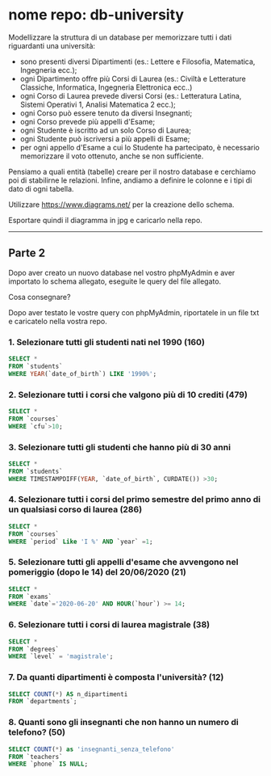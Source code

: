 # nome repo: db-university

Modellizzare la struttura di un database per memorizzare tutti i dati riguardanti una università:

- sono presenti diversi Dipartimenti (es.: Lettere e Filosofia, Matematica, Ingegneria ecc.);
- ogni Dipartimento offre più Corsi di Laurea (es.: Civiltà e Letterature Classiche, Informatica, Ingegneria Elettronica ecc..)
- ogni Corso di Laurea prevede diversi Corsi (es.: Letteratura Latina, Sistemi Operativi 1, Analisi Matematica 2 ecc.);
- ogni Corso può essere tenuto da diversi Insegnanti;
- ogni Corso prevede più appelli d'Esame;
- ogni Studente è iscritto ad un solo Corso di Laurea;
- ogni Studente può iscriversi a più appelli di Esame;
- per ogni appello d'Esame a cui lo Studente ha partecipato, è necessario memorizzare il voto ottenuto, anche se non sufficiente.

Pensiamo a quali entità (tabelle) creare per il nostro database e cerchiamo poi di stabilirne le relazioni. Infine, andiamo a definire le colonne e i tipi di dato di ogni tabella.

Utilizzare https://www.diagrams.net/ per la creazione dello schema.

Esportare quindi il diagramma in jpg e caricarlo nella repo.

---

## Parte 2

Dopo aver creato un nuovo database nel vostro phpMyAdmin e aver importato lo schema allegato, eseguite le query del file allegato.

Cosa consegnare?

Dopo aver testato le vostre query con phpMyAdmin, riportatele in un file txt e caricatelo nella vostra repo.

### 1. Selezionare tutti gli studenti nati nel 1990 (160)

```sql
SELECT *
FROM `students`
WHERE YEAR(`date_of_birth`) LIKE '1990%';

```

### 2. Selezionare tutti i corsi che valgono più di 10 crediti (479)

```sql
SELECT *
FROM `courses`
WHERE `cfu`>10;

```

### 3. Selezionare tutti gli studenti che hanno più di 30 anni

```sql
SELECT *
FROM `students`
WHERE TIMESTAMPDIFF(YEAR, `date_of_birth`, CURDATE()) >30;

```

### 4. Selezionare tutti i corsi del primo semestre del primo anno di un qualsiasi corso di laurea (286)

```sql
SELECT *
FROM `courses`
WHERE `period` Like 'I %' AND `year` =1;

```

### 5. Selezionare tutti gli appelli d'esame che avvengono nel pomeriggio (dopo le 14) del 20/06/2020 (21)

```sql
SELECT *
FROM `exams`
WHERE `date`='2020-06-20' AND HOUR(`hour`) >= 14;
```

### 6. Selezionare tutti i corsi di laurea magistrale (38)

```sql
SELECT *
FROM `degrees`
WHERE `level` = 'magistrale';

```

### 7. Da quanti dipartimenti è composta l'università? (12)

```sql
SELECT COUNT(*) AS n_dipartimenti
FROM `departments`;

```

### 8. Quanti sono gli insegnanti che non hanno un numero di telefono? (50)

```sql
SELECT COUNT(*) as 'insegnanti_senza_telefono'
FROM `teachers`
WHERE `phone` IS NULL;
```
